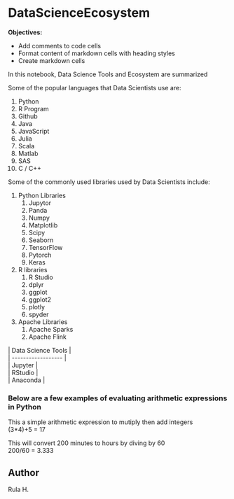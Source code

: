 # DataScienceEcosystem
**Objectives:**
   - Add comments to code cells
   - Format content of markdown cells with heading styles
   - Create markdown cells
   
   In this notebook, Data Science Tools and Ecosystem are summarized 
   
   Some of the popular languages that Data Scientists use are: <br>
1. Python
2. R Program
3. Github
4. Java
5. JavaScript
6. Julia
7. Scala
8. Matlab
9. SAS
10. C / C++

Some of the commonly used libraries used by Data Scientists include: <br>
1. Python Libraries
    1. Jupytor
    2. Panda
    3. Numpy
    4. Matplotlib
    5. Scipy
    6. Seaborn
    7. TensorFlow
    8. Pytorch
    9. Keras
2. R libraries
    1. R Studio
    2. dplyr
    3. ggplot
    4. ggplot2
    5. plotly
    6. spyder
3. Apache Libraries
    1. Apache Sparks
    2. Apache Flink
    
| Data Science Tools | <BR>
| ------------------ | <BR>
| Jupyter | <BR>
| RStudio | <BR>
| Anaconda | <BR>

### Below are a few examples of evaluating arithmetic expressions in Python

This a simple arithmetic expression to mutiply then add integers <br>
(3*4)+5 = 17

 This will convert 200 minutes to hours by diving by 60 <br>
 200/60 = 3.333
 
 ## Author
Rula H.
